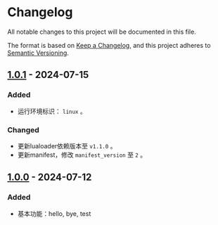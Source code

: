 # Changelog

All notable changes to this project will be documented in this file.

The format is based on [Keep a Changelog](https://keepachangelog.com/en/1.1.0/),
and this project adheres to [Semantic Versioning](https://semver.org/spec/v2.0.0.html).

## [1.0.1] - 2024-07-15

### Added

+ 运行环境标识： `linux` 。

### Changed

+ 更新lualoader依赖版本至 `v1.1.0` 。
+ 更新manifest，修改 `manifest_version` 至 `2` 。

## [1.0.0] - 2024-07-12

### Added

+ 基本功能：hello, bye, test

[1.0.1]: https://github.com/sapidexs/lualoader-plugin-demo/compare/v1.0.0...v1.0.1
[1.0.0]: https://github.com/sapidexs/lualoader-plugin-demo/releases/tag/v1.0.0
